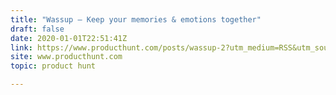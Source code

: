 ```yaml
---
title: "Wassup — Keep your memories & emotions together"
draft: false
date: 2020-01-01T22:51:41Z
link: https://www.producthunt.com/posts/wassup-2?utm_medium=RSS&utm_source=hune
site: www.producthunt.com
topic: product hunt  

---
```

